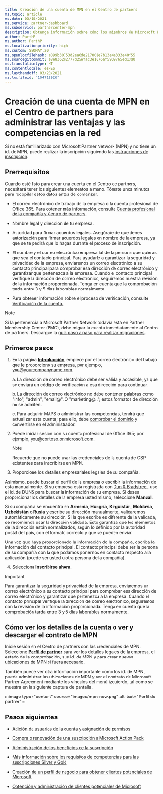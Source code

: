 ```yaml
---
title: Creación de una cuenta de MPN en el Centro de partners
ms.topic: article
ms.date: 03/18/2021
ms.service: partner-dashboard
ms.subservice: partnercenter-mpn
description: Obtenga información sobre cómo los miembros de Microsoft Partner Network pueden crear una cuenta en el Centro de partners para administrar sus ventajas y competencias en la red.
author: ParthP
ms.author: ParthP
ms.localizationpriority: high
ms.custom: SEOMAY.20
ms.openlocfilehash: a099b30753d2ea6de217001e7b13e4a333e40f55
ms.sourcegitcommit: e8e8362d2777d25efac3e1076af5939765ed13d0
ms.translationtype: HT
ms.contentlocale: es-ES
ms.lasthandoff: 03/20/2021
ms.locfileid: "104712926"
---
```

# <a name="create-an-mpn-account-in-partner-center-to-manage-network-benefits-and-competencies"></a>Creación de una cuenta de MPN en el Centro de partners para administrar las ventajas y las competencias en la red


Si no está familiarizado con Microsoft Partner Network (MPN) y no tiene un id. de MPN, puede realizar la inscripción siguiendo las [instrucciones de inscripción](https://partner.microsoft.com/dashboard/account/v3/enrollment/introduction/partnership).

## <a name="prerequisites"></a>Prerrequisitos 

Cuando esté listo para crear una cuenta en el Centro de partners, necesitará tener los siguientes elementos a mano.  Tómate unos minutos para recopilar estos datos antes de comenzar:

- El correo electrónico de trabajo de la empresa o la cuenta profesional de Office 365. Para obtener más información, consulte [Cuenta profesional de la compañía y Centro de partners](azure-active-directory-tenants-and-partner-center.md). 
 
- Nombre legal y dirección de tu empresa.

- Autoridad para firmar acuerdos legales. Asegúrate de que tienes autorización para firmar acuerdos legales en nombre de la empresa, ya que se te pedirá que lo hagas durante el proceso de inscripción.

- El nombre y el correo electrónico empresarial de la persona que quieras que sea el contacto principal. Para ayudarle a garantizar la seguridad y privacidad de la empresa, enviaremos un correo electrónico a su contacto principal para comprobar esa dirección de correo electrónico y garantizar que pertenezca a la empresa. Cuando el contacto principal verifique la dirección de correo electrónico, seguiremos nuestra revisión de la información proporcionada. Tenga en cuenta que la comprobación tarda entre 3 y 5 días laborables normalmente. 

- Para obtener información sobre el proceso de verificación, consulte [Verificación de la cuenta.](verification-responses.md)

>[!NOTE]
>Si la pertenencia a Microsoft Partner Network todavía está en Partner Membership Center (PMC), debe migrar la cuenta inmediatamente al Centro de partners. Descargue la [guía paso a paso para realizar migraciones](https://assetsprod.microsoft.com/mpn/migrate-pmc-pc-mpa-guide.pptx).

## <a name="get-started"></a>Primeros pasos

1. En la página [**Introducción**](https://partner.microsoft.com/dashboard/account/v3/enrollment/introduction/partnership), empiece por el correo electrónico del trabajo que le proporcionó su empresa, por ejemplo, you@yourcompanyname.com.

 
    a.  La dirección de correo electrónico debe ser válida y accesible, ya que se enviará un código de verificación a esa dirección para continuar.

    b.  La dirección de correo electrónico no debe contener palabras como "info", "admin", "email@". O "marketing@.."; estos formatos de dirección no se admiten.

    c.  Para adquirir MAPS o administrar las competencias, tendrá que actualizar esta cuenta; para ello, debe [comprobar el dominio](become-global-admin.md) y convertirse en el administrador. 

2. Puede iniciar sesión con su cuenta profesional de Office 365; por ejemplo, you@contoso.onmicrosoft.com.

   >[!NOTE]
   > Recuerde que no puede usar las credenciales de la cuenta de CSP existentes para inscribirse en MPN.

3. Proporcione los detalles empresariales legales de su compañía.

Asimismo, puede buscar el perfil de la empresa o escribir la información de esta manualmente. Si su empresa está registrada con [Dun & Bradstreet](https://partner.microsoft.com/marketing/usisvshowcase/dunandbrad), use el id. de DUNS para buscar la información de su empresa. Si desea proporcionar los detalles de la empresa usted mismo, seleccione **Manual**.

Si su compañía se encuentra en **Armenia**, **Hungría**, **Kirguistán**, **Moldavia**, **Uzbekistán** o **Rusia** y escribe su dirección manualmente, validaremos automáticamente su dirección. Si la que escribe es diferente de la validada, se recomienda usar la dirección validada. Esto garantiza que los elementos de la dirección están normalizados, según lo definido por la autoridad postal del país, con el formato correcto y que se pueden enviar.  

Una vez que haya proporcionado la información de la compañía, escriba la información del contacto principal. El contacto principal debe ser la persona de su compañía con la que podamos ponernos en contacto respecto a la aplicación (puede ser usted u otra persona de la compañía).

4. Selecciona **Inscribirse ahora**.

>[!IMPORTANT]
>Para garantizar la seguridad y privacidad de la empresa, enviaremos un correo electrónico a su contacto principal para comprobar esa dirección de correo electrónico y garantizar que pertenezca a la empresa. Cuando el contacto principal verifique la dirección de correo electrónico, seguiremos con la revisión de la información proporcionada. Tenga en cuenta que la comprobación tarda entre 3 y 5 días laborables normalmente. 

## <a name="how-to-view-account-details-or-view-and-download-the-mpn-agreement"></a>Cómo ver los detalles de la cuenta o ver y descargar el contrato de MPN

Inicie sesión en el Centro de partners con las credenciales de MPN. Seleccione [**Perfil de partner**](https://partner.microsoft.com/pcv/accountsettings/connectedpartnerprofile) para ver los detalles legales de la empresa, el estado de la comprobación, sus id. de MPN y para crear nuevas ubicaciones de MPN si fuera necesario. 

También puede ver otra información importante como los id. de MPN, puede administrar las ubicaciones de MPN y ver el contrato de Microsoft Partner Agreement mediante los vínculos del menú izquierdo, tal como se muestra en la siguiente captura de pantalla.

:::image type="content" source="images/mpn-new.png" alt-text="Perfil de partner":::


## <a name="next-steps"></a>Pasos siguientes

-  [Adición de usuarios de la cuenta y asignación de permisos](create-user-accounts-and-set-permissions.md)

-  [Compra o renovación de una suscripción a Microsoft Action Pack](mpn-get-action-pack.md)

-  [Administración de los beneficios de la suscripción](manage-your-partner-network-benefits.md)

-  [Más información sobre los requisitos de competencias para las suscripciones Silver y Gold](https://partner.microsoft.com/membership/competencies)

-  [Creación de un perfil de negocio para obtener clientes potenciales de Microsoft](create-a-marketing-profile.md)

-  [Obtención y administración de clientes potenciales de Microsoft](manage-leads.md)
